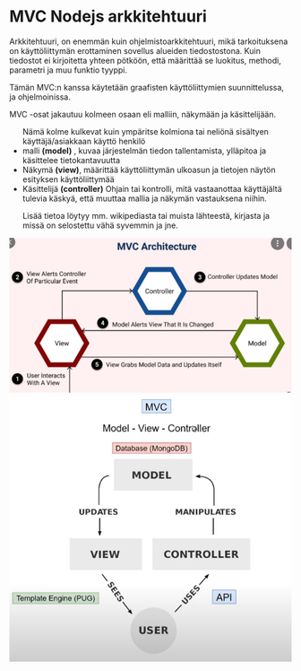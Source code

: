 <h1>MVC Nodejs arkkitehtuuri </h1>

Arkkitehtuuri, on enemmän kuin ohjelmistoarkkitehtuuri, mikä tarkoituksena on käyttöliittymän erottaminen sovellus alueiden tiedostostona. 
Kuin tiedostot ei kirjoitetta yhteen pötköön, että määrittää se luokitus, methodi, parametri ja muu funktio tyyppi.

Tämän MVC:n kanssa käytetään graafisten käyttöliittymien suunnittelussa, ja ohjelmoinissa. 

MVC -osat jakautuu kolmeen osaan eli malliin, näkymään ja käsittelijään.

<ul>
  Nämä kolme kulkevat kuin ympäritse kolmiona tai neliönä sisältyen käyttäjä/asiakkaan käyttö henkilö <br>
  <li>malli <b>(model)</b> , kuvaa järjestelmän tiedon tallentamista, ylläpitoa ja käsittelee tietokantavuutta </li>
  <li>Näkymä <b>(view)</b>, määrittää käyttöliittymän ulkoasun ja tietojen näytön esityksen käyttöliittymää </li>
  <li>Käsittelijä <b>(controller)</b> Ohjain tai kontrolli, mitä vastaanottaa käyttäjältä tulevia käskyä, että muuttaa mallia ja näkymän vastauksena niihin. </li>
  
  Lisää tietoa löytyy mm. wikipediasta tai muista lähteestä, kirjasta ja missä on selostettu vähä syvemmin ja jne.
  </ul>

![Alt text](mvc-architecture.PNG?raw=true "None")
![Alt text](mvc-map02.PNG?raw=true "None")
